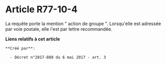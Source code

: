 # Article R77-10-4

La requête porte la mention " action de groupe ". Lorsqu'elle est adressée par voie postale, elle l'est par lettre
recommandée.

**Liens relatifs à cet article**

	**Créé par**:

	  - Décret n°2017-888 du 6 mai 2017 - art. 3
